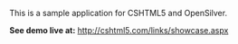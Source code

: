 

This is a sample application for CSHTML5 and OpenSilver.

**See demo live at:** http://cshtml5.com/links/showcase.aspx

